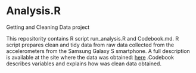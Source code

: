 Analysis.R
==========
Getting and Cleaning Data project

This repositority contains R script run_analysis.R and Codebook.md. 
R script prepares clean and tidy data from raw data collected from the accelerometers from the Samsung Galaxy S smartphone. A full description is available at the site where the data was obtained: [here](http://archive.ics.uci.edu/ml/datasets/Human+Activity+Recognition+Using+Smartphones )
.Codebook describes variables and explains how was clean data obtained.

